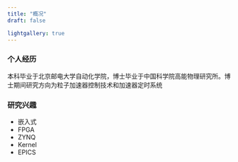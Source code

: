 ```yaml
---
title: "概况"
draft: false

lightgallery: true
---
```


### 个人经历
本科毕业于北京邮电大学自动化学院，博士毕业于中国科学院高能物理研究所。博士期间研究方向为粒子加速器控制技术和加速器定时系统

### 研究兴趣
- 嵌入式
- FPGA
- ZYNQ
- Kernel 
- EPICS

